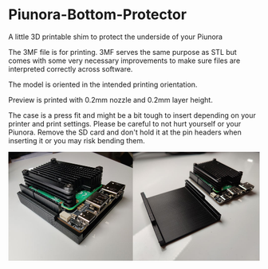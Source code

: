 # Piunora-Bottom-Protector
A little 3D printable shim to protect the underside of your Piunora

The 3MF file is for printing. 3MF serves the same purpose as STL but comes with some very necessary improvements to make sure files are interpreted correctly across software.

The model is oriented in the intended printing orientation.

Preview is printed with 0.2mm nozzle and 0.2mm layer height.

The case is a press fit and might be a bit tough to insert depending on your printer and print settings. Please be careful to not hurt yourself or your Piunora. Remove the SD card and don't hold it at the pin headers when inserting it or you may risk bending them.

![Preview picture](preview.jpg)